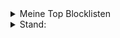 <details>
<summary>Meine Top Blocklisten</summary>

| Rang | Liste | Einträge |
|-----:|-----------|---------|
|     1|https://raw.githubusercontent.com/deathbybandaid/piholeparser/master/Subscribable-Lists/CombinedBlacklists/CombinedBlackLists.txt |2077461|
|     2|https://raw.githubusercontent.com/RPiList/specials/master/Blocklisten/notserious |115307|
|     3|https://raw.githubusercontent.com/RPiList/specials/master/Blocklisten/Phishing-Angriffe |481323|
|     4|https://raw.githubusercontent.com/RPiList/specials/master/Blocklisten/spam.mails |543853|
|     5|||
|     6|https://raw.githubusercontent.com/crazy-max/WindowsSpyBlocker/master/data/hosts/spy.txt |347|
|     7|https://raw.githubusercontent.com/RPiList/specials/master/Blocklisten/crypto |98112|
|     8|https://raw.githubusercontent.com/RPiList/specials/master/Blocklisten/malware |87187|
|     9|https://raw.githubusercontent.com/RPiList/specials/master/Blocklisten/Streaming |4185|
|     10|https://raw.githubusercontent.com/jmdugan/blocklists/master/corporations/facebook/all |2097|
|     11|https://www.sunshine.it/blacklist.txt |82108|
|     12|||
|     13|https://raw.githubusercontent.com/RPiList/specials/master/Blocklisten/proxies |202266|
|     14|||
|     15|https://raw.githubusercontent.com/RPiList/specials/master/Blocklisten/samsung |84|
|     16|||
|     17|https://raw.githubusercontent.com/r-a-y/mobile-hosts/master/AdguardMobileSpyware.txt |663|
|     18|https://raw.githubusercontent.com/r-a-y/mobile-hosts/master/AdguardMobileAds.txt |907|
|     19|||
|     20|||
|     21|https://phishing.army/download/phishing_army_blocklist.txt |134620|
|     22|https://phishing.army/download/phishing_army_blocklist_extended.txt |139567|
|     23|https://raw.githubusercontent.com/StevenBlack/hosts/master/hosts |194506|
|     24|https://raw.githubusercontent.com/anudeepND/blacklist/master/adservers.txt |42536|
|     25|https://s3.amazonaws.com/lists.disconnect.me/simple_ad.txt |2701|
|     26|https://pgl.yoyo.org/adservers/serverlist.php?hostformat=hosts&showintro=0&mimetype=plaintext |3751|
|     27|https://raw.githubusercontent.com/bigdargon/hostsVN/master/hosts |17727|
|     28|https://raw.githubusercontent.com/jdlingyu/ad-wars/master/hosts |1708|
|     29|https://raw.githubusercontent.com/RPiList/specials/master/Blocklisten/DomainSquatting/DE/Volks-und-Raiffeisenbank/VR-PLZ-8-Teil-1 |1Mio.|
|     30|https://raw.githubusercontent.com/RPiList/specials/master/Blocklisten/DomainSquatting/DE/Volks-und-Raiffeisenbank/VR-PLZ-8-Teil-2 |1Mio.|
|     31|https://raw.githubusercontent.com/RPiList/specials/master/Blocklisten/DomainSquatting/DE/Volks-und-Raiffeisenbank/VR-PLZ-8-Teil-3 |1Mio.|
|     32|https://raw.githubusercontent.com/RPiList/specials/master/Blocklisten/DomainSquatting/DE/Volks-und-Raiffeisenbank/VR-PLZ-8-Teil-4 |528970|
|     33|https://raw.githubusercontent.com/hagezi/dns-blocklists/main/domains/light.txt |565403|
|     34|https://adaway.org/hosts.txt |7355|
|     35|https://raw.githubusercontent.com/RPiList/specials/master/Blocklisten/DomainSquatting1 |1Mio.|
|     36|https://raw.githubusercontent.com/RPiList/specials/master/Blocklisten/DomainSquatting2 |1Mio.|
|     37|https://raw.githubusercontent.com/RPiList/specials/master/Blocklisten/DomainSquatting3 |58391|
|     38|||
|     39|https://raw.githubusercontent.com/namePlayer/dhl-scamlist/main/dns-blocklists/pihole-blacklist |127|
|     40|https://dbl.oisd.nl/ |844770|
|     41|https://raw.githubusercontent.com/elliotwutingfeng/Inversion-DNSBL-Blocklists/main/Google_hostnames.txt |598368|
|     42|https://raw.githubusercontent.com/autinerd/anti-axelspringer-hosts/master/axelspringer-hosts |467|
|     43|http://da-jimbo.oslo.webspace24.de/Projekte/PiHole-Blockliste/eigeneBlockliste.txt |10|

</details>

<details>
<summary>Stand:</summary>
  27.03.2023 01:45Uhr
</details>

